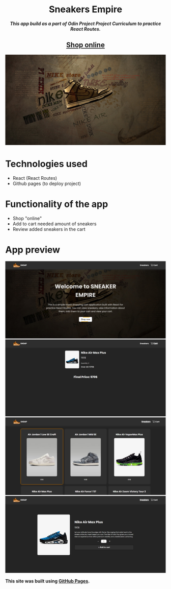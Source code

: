 <h1 align="center">Sneakers Empire</h1>
<p align="center"> <strong><i>This app build as a part of Odin Project Project Curriculum to practice React Routes.</strong></i> </p>
<h2 align="center"><a href="https://newgen2022.github.io/mock-shopping-cart/" target="_blank">Shop online</a></h2>

<p align="center">
  <img src="https://github.com/NewGen2022/mock-shopping-cart/blob/main/src/assets/nike-concept-art.jpg" alt="Shop Preview">
</p>

# Technologies used
- React (React Routes)
- Github pages (to deploy project)

# Functionality of the app
- Shop "online"
- Add to cart needed amount of sneakers
- Review added sneakers in the cart 


# App preview
![](https://github.com/NewGen2022/mock-shopping-cart/blob/main/app_preview/photo_1.jpg)
![](https://github.com/NewGen2022/mock-shopping-cart/blob/main/app_preview/photo_2.jpg)
![](https://github.com/NewGen2022/mock-shopping-cart/blob/main/app_preview/photo_3.jpg)
![](https://github.com/NewGen2022/mock-shopping-cart/blob/main/app_preview/photo_4.jpg)

**This site was built using [GitHub Pages](https://pages.github.com/).**

